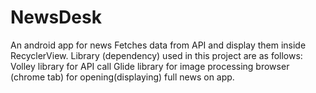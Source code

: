 # NewsDesk
An android app for news
Fetches data from API and display them inside RecyclerView.
Library (dependency) used in this project are as follows:
Volley library for API call
Glide library for image processing
browser (chrome tab) for opening(displaying) full news on app.
